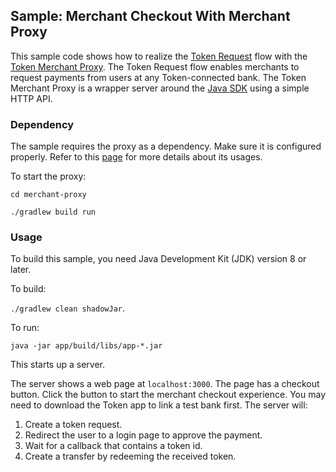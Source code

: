 ## Sample: Merchant Checkout With Merchant Proxy

This sample code shows how to realize the
[Token Request](https://developer.token.io/token-request) flow with
the [Token Merchant Proxy](https://github.com/tokenio/merchant-proxy). The Token Request
flow enables merchants to request payments from users at any Token-connected bank.
The Token Merchant Proxy is a wrapper server around
the [Java SDK](https://github.com/tokenio/sdk-java) using a simple HTTP API.

### Dependency
The sample requires the proxy as a dependency. Make sure it is configured properly. Refer
to this [page](https://github.com/tokenio/merchant-proxy) for more details about its usages.

To start the proxy:

`cd merchant-proxy`

`./gradlew build run`

### Usage
To build this sample, you need Java Development Kit (JDK) version 8 or later.

To build:
 
 `./gradlew clean shadowJar`.

To run:
 
 `java -jar app/build/libs/app-*.jar`

This starts up a server.

The server shows a web page at `localhost:3000`. The page has a checkout button.
Click the button to start the merchant checkout experience. You may need to download
the Token app to link a test bank first. The server will:
1. Create a token request.
2. Redirect the user to a login page to approve the payment.
3. Wait for a callback that contains a token id.
4. Create a transfer by redeeming the received token.
